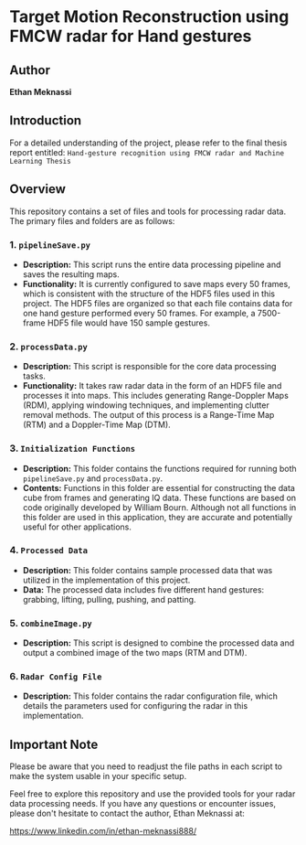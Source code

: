 # Target Motion Reconstruction using FMCW radar for Hand gestures 

## Author
**Ethan Meknassi**

## Introduction
For a detailed understanding of the project, please refer to the final thesis report entitled: `Hand-gesture recognition using FMCW radar and Machine Learning Thesis`

## Overview
This repository contains a set of files and tools for processing radar data. The primary files and folders are as follows:

### 1. `pipelineSave.py`
- **Description:** This script runs the entire data processing pipeline and saves the resulting maps.
- **Functionality:** It is currently configured to save maps every 50 frames, which is consistent with the structure of the HDF5 files used in this project. The HDF5 files are organized so that each file contains data for one hand gesture performed every 50 frames. For example, a 7500-frame HDF5 file would have 150 sample gestures.

### 2. `processData.py`
- **Description:** This script is responsible for the core data processing tasks.
- **Functionality:** It takes raw radar data in the form of an HDF5 file and processes it into maps. This includes generating Range-Doppler Maps (RDM), applying windowing techniques, and implementing clutter removal methods. The output of this process is a Range-Time Map (RTM) and a Doppler-Time Map (DTM).

### 3. `Initialization Functions`
- **Description:** This folder contains the functions required for running both `pipelineSave.py` and `processData.py`.
- **Contents:** Functions in this folder are essential for constructing the data cube from frames and generating IQ data. These functions are based on code originally developed by William Bourn. Although not all functions in this folder are used in this application, they are accurate and potentially useful for other applications.

### 4. `Processed Data`
- **Description:** This folder contains sample processed data that was utilized in the implementation of this project.
- **Data:** The processed data includes five different hand gestures: grabbing, lifting, pulling, pushing, and patting.

### 5. `combineImage.py`
- **Description:** This script is designed to combine the processed data and output a combined image of the two maps (RTM and DTM).

### 6. `Radar Config File`
- **Description:** This folder contains the radar configuration file, which details the parameters used for configuring the radar in this implementation.

## Important Note
Please be aware that you need to readjust the file paths in each script to make the system usable in your specific setup.

Feel free to explore this repository and use the provided tools for your radar data processing needs. If you have any questions or encounter issues, please don't hesitate to contact the author, Ethan Meknassi at:

https://www.linkedin.com/in/ethan-meknassi888/
